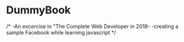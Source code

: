 # DummyBook
/*
-An excercise in "The Complete Web Developer in 2018-
-creating a sample Facebook while learning javascript
*/